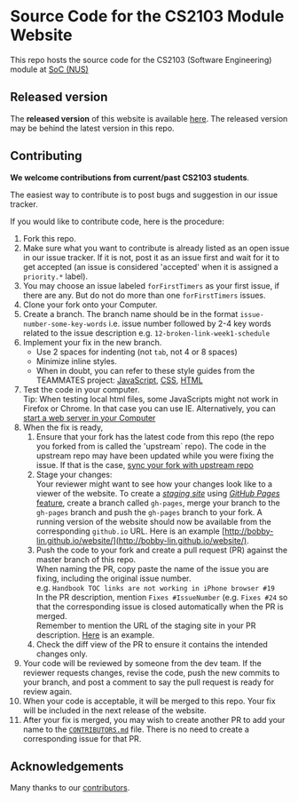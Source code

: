 # Source Code for the CS2103 Module Website
This repo hosts the source code for the CS2103 (Software Engineering) module at [SoC (NUS)](http://www.comp.nus.edu.sg)

## Released version
The **released version** of this website is available [here](http://www.comp.nus.edu.sg/~cs2103/). 
The released version may be behind the latest version in this repo.

## Contributing
**We welcome contributions from current/past CS2103 students**. 

The easiest way to contribute is to post bugs and suggestion in our issue tracker.

If you would like to contribute code, here is the procedure:

1. Fork this repo.
2. Make sure what you want to contribute is already listed as an open issue in our issue tracker. 
   If it is not, post it as an issue first and wait for it to get accepted (an issue is considered 
   'accepted' when it is assigned a `priority.*` label).
2. You may choose an issue labeled `forFirstTimers` as your first issue, if there are any. 
   But do not do more than one `forFirstTimers` issues.
3. Clone your fork onto your Computer.
4. Create a branch. The branch name should be in the format `issue-number-some-key-words`
   i.e. issue number followed by 2-4 key words related to the issue description
   e.g. `12-broken-link-week1-schedule`
5. Implement your fix in the new branch.
   * Use 2 spaces for indenting (not `tab`, not 4 or 8 spaces)
   * Minimize inline styles. 
   * When in doubt, you can refer to these style guides from the 
     TEAMMATES project:
     [JavaScript](https://cdn.rawgit.com/nus-cs2103/website/master/contents/coding-standards-javascript.html),
     [CSS](https://docs.google.com/document/d/1wA9paRA9cS7ByStGbhRRUZLEzEzimrNQjIDPVqy1ScI/pub), 
     [HTML](https://cdn.rawgit.com/nus-cs2103/website/master/contents/coding-standards-html.html)
6. Test the code in your computer. <br>
   Tip: When testing local html files, some JavaScripts might not work
   in Firefox or Chrome. In that case you can use IE. Alternatively, you can [start a web server
   in your Computer](https://gist.github.com/willurd/5720255)
7. When the fix is ready, 
   1. Ensure that your fork has the latest code from this repo (the repo you forked from is called
      the 'upstream` repo). The code in the upstream repo may have been updated while you were fixing the issue. 
      If that is the case, [sync your fork with upstream repo](https://help.github.com/articles/syncing-a-fork/)
   2. Stage your changes:<br>
      Your reviewer might want to see how your changes look like to a viewer of the website. To create a [*staging 
      site*](https://en.wikipedia.org/wiki/Staging_site) using [*GitHub Pages* feature](https://help.github.com/categories/github-pages-basics/), create a branch called `gh-pages`, merge your branch to the `gh-pages` branch 
      and push the `gh-pages` branch to your fork. A running version of the website should now be available from
      the corresponding `github.io` URL. Here is an example [http://bobby-lin.github.io/website/](http://bobby-lin.github.io/website/).
   3. Push the code to your fork and create a pull request (PR) against the master 
      branch of this repo.<br>
      When naming the PR, copy paste the name of the issue you are fixing, including the original issue number.<br>
      e.g. `Handbook TOC links are not working in iPhone browser #19` <br>
      In the PR description, mention `Fixes #IssueNumber` (e.g. `Fixes #24` so that the corresponding issue
      is closed automatically when the PR is merged.<br>
      Remember to mention the URL of the staging site in your PR description. [Here](https://github.com/nus-cs2103/website/pull/78)
      is an example.
   3. Check the diff view of the PR to ensure it contains the intended changes only.
8. Your code will be reviewed by someone from the dev team. If the reviewer requests changes,
   revise the code, push the new commits to your branch, and post a comment to say the pull request
   is ready for review again.
9. When your code is acceptable, it will be merged to this repo. Your fix will be included in the 
   next release of the website.
10. After your fix is merged, you may wish to create another PR to add your name to the [`CONTRIBUTORS.md`](CONTRIBUTORS.md) file. 
    There is no need to create a corresponding issue for that PR.

## Acknowledgements
Many thanks to our [contributors](CONTRIBUTORS.md). 
